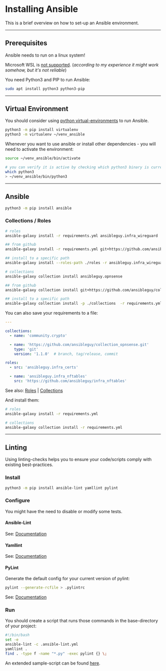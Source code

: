 # Installing Ansible

This is a brief overview on how to set-up an Ansible environment.

----

## Prerequisites

Ansible needs to run on a linux system!

Microsoft WSL is [not supported](https://docs.ansible.com/ansible/latest/installation_guide/intro_installation.html#control-node-requirements). (_according to my experience it might work somehow, but it's not reliable_)

You need Python3 and PIP to run Ansible:

```bash
sudo apt install python3 python3-pip
```

----

## Virtual Environment

You should consider using [python virtual-environments](https://realpython.com/python-virtual-environments-a-primer/) to run Ansible.

```bash
python3 -m pip install virtualenv
python3 -m virtualenv ~/venv_ansible
```

Whenever you want to use ansible or install other dependencies - you will need to activate the environment:

```bash
source ~/venv_ansible/bin/activate

# you can verify it is active by checking which python3 binary is currently used
which python3
> ~/venv_ansible/bin/python3
```

----

## Ansible

```bash
python3 -m pip install ansible
```

### Collections / Roles

```bash
# roles
ansible-galaxy install -r requirements.yml ansibleguy.infra_wireguard

## from github
ansible-galaxy install -r requirements.yml git+https://github.com/ansibleguy/sw_zabbix

## install to a specific path
ansible-galaxy install --roles-path ./roles -r ansibleguy.infra_wireguard

# collections
ansible-galaxy collection install ansibleguy.opnsense

## from github
ansible-galaxy collection install git+https://github.com/ansibleguy/collection_opnsense

## install to a specific path
ansible-galaxy collection install -p ./collections  -r requirements.yml
```

You can also save your requirements to a file:

```yaml
---

collections:
  - name: 'community.crypto'

  - name: 'https://github.com/ansibleguy/collection_opnsense.git'
    type: 'git'
    version: '1.1.0'  # branch, tag/release, commit

roles:
  - src: 'ansibleguy.infra_certs'

  - name: 'ansibleguy.infra_nftables'
    src: 'https://github.com/ansibleguy/infra_nftables'
```

See also: [Roles](https://galaxy.ansible.com/docs/using/installing.html#installing-multiple-roles-from-a-file) | [Collections](https://docs.ansible.com/ansible/devel/collections_guide/collections_installing.html#installing-collections-with-ansible-galaxy)

And install them:

```bash
# roles
ansible-galaxy install -r requirements.yml

# collections
ansible-galaxy collection install -r requirements.yml
```

----

## Linting

Using linting-checks helps you to ensure your code/scripts comply with existing best-practices.

### Install

```bash
python3 -m pip install ansible-lint yamllint pylint
```

### Configure

You might have the need to disable or modify some tests.

#### Ansible-Lint

See: [Documentation](https://ansible-lint.readthedocs.io/configuring/)

#### Yamllint

See: [Documentation](https://yamllint.readthedocs.io/en/stable/configuration.html)

#### PyLint

Generate the default config for your current version of pylint:

```bash
pylint --generate-rcfile > .pylintrc
```

See: [Documentation](https://yamllint.readthedocs.io/en/stable/configuration.html)

### Run

You should create a script that runs those commands in the base-directory of your project:

```bash
#!/bin/bash
set -e
ansible-lint -c .ansible-lint.yml
yamllint .
find . -type f -name "*.py" -exec pylint {} \;
```

An extended sample-script can be found [here](https://github.com/ansibleguy/videos/blob/main/2/structure/extended/script/).
